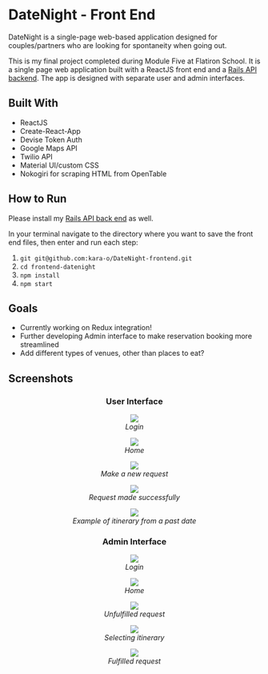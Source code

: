 # DateNight - Front End

DateNight is a single-page web-based application designed for couples/partners who are looking for spontaneity when going out. 

This is my final project completed during Module Five at Flatiron School.  It is a single page web application built with a ReactJS front end and a [Rails API backend](https://github.com/kara-o/DateNight-backend).  The app is designed with separate user and admin interfaces.

## Built With

- ReactJS
- Create-React-App
- Devise Token Auth
- Google Maps API
- Twilio API
- Material UI/custom CSS
- Nokogiri for scraping HTML from OpenTable

## How to Run

Please install my [Rails API back end](https://github.com/kara-o/DateNight-backend) as well.

In your terminal navigate to the directory where you want to save the front end files, then enter and run each step:

1. `git git@github.com:kara-o/DateNight-frontend.git`
1. `cd frontend-datenight`
1. `npm install`
1. `npm start`

## Goals

- Currently working on Redux integration!
- Further developing Admin interface to make reservation booking more streamlined
- Add different types of venues, other than places to eat?

## Screenshots

<h3 align="center">User Interface</h3>

<p align="center">
<img src='./src/images/readme/user_login.png'>
<br>
<em>Login</em>
</p>

<p align="center">
<img src='./src/images/readme/user_home.png'>
<br>
<em>Home</em>
</p>

<p align="center">
<img src='./src/images/readme/user_make_request.png'>
<br>
<em>Make a new request</em>
</p>

<p align="center">
<img src='./src/images/readme/user_successful_request.png'>
<br>
<em>Request made successfully</em>
</p>

<p align="center">
<img src='./src/images/readme/user_itinerary.png'>
<br>
<em>Example of itinerary from a past date</em>
</p>

<h3 align="center">Admin Interface</h3>

<p align="center">
<img src='./src/images/readme/admin_login.png'>
<br>
<em>Login</em>
</p>

<p align="center">
<img src='./src/images/readme/admin_home.png'>
<br>
<em>Home</em>
</p>

<p align="center">
<img src='./src/images/readme/admin_unfulfilled_request.png'>
<br>
<em>Unfulfilled request</em>
</p>

<p align="center">
<img src='./src/images/readme/admin_selecting_itin_item.png'>
<br>
<em>Selecting itinerary</em>
</p>

<p align="center">
<img src='./src/images/readme/admin_fulfilled_request.png'>
<br>
<em>Fulfilled request</em>
</p>
